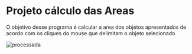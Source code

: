# Projeto cálculo das Areas

O objetivo desse programa é calcular a area dos objetos apresentados de acordo com os cliques do mouse que delimitam o objeto selecionado

![processada](https://user-images.githubusercontent.com/5797933/124038269-3d9fa200-d9d7-11eb-9981-15386b0c23ac.PNG)
